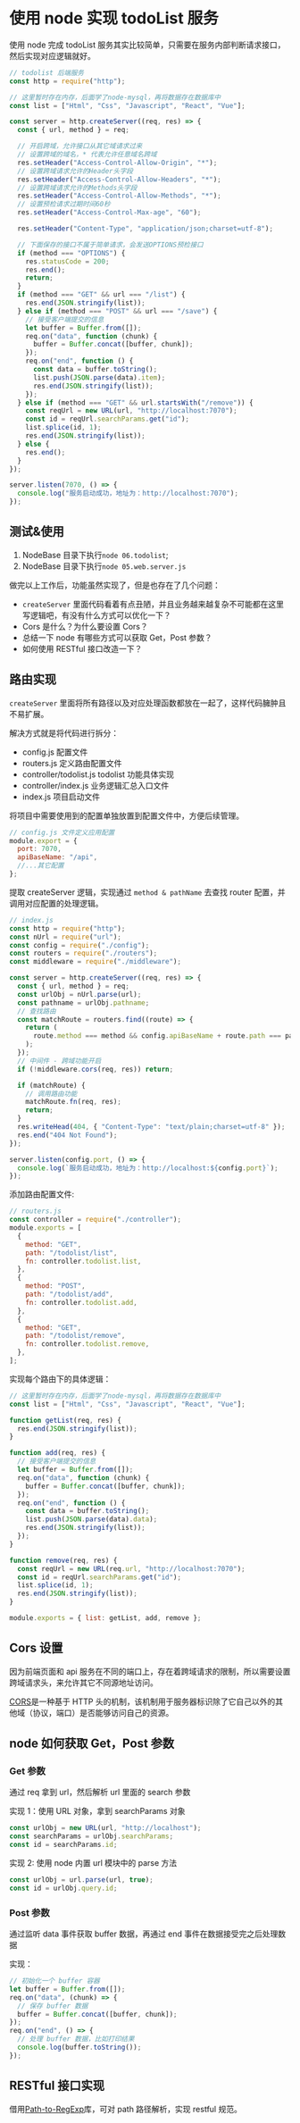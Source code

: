 # 使用 node 实现 todoList 服务

使用 node 完成 todoList 服务其实比较简单，只需要在服务内部判断请求接口，然后实现对应逻辑就好。

```javascript
// todolist 后端服务
const http = require("http");

// 这里暂时存在内存，后面学了node-mysql，再将数据存在数据库中
const list = ["Html", "Css", "Javascript", "React", "Vue"];

const server = http.createServer((req, res) => {
  const { url, method } = req;

  // 开启跨域，允许接口从其它域请求过来
  // 设置跨域的域名，* 代表允许任意域名跨域
  res.setHeader("Access-Control-Allow-Origin", "*");
  // 设置跨域请求允许的Header头字段
  res.setHeader("Access-Control-Allow-Headers", "*");
  // 设置跨域请求允许的Methods头字段
  res.setHeader("Access-Control-Allow-Methods", "*");
  // 设置预检请求过期时间60秒
  res.setHeader("Access-Control-Max-age", "60");

  res.setHeader("Content-Type", "application/json;charset=utf-8");

  // 下面保存的接口不属于简单请求，会发送OPTIONS预检接口
  if (method === "OPTIONS") {
    res.statusCode = 200;
    res.end();
    return;
  }
  if (method === "GET" && url === "/list") {
    res.end(JSON.stringify(list));
  } else if (method === "POST" && url === "/save") {
    // 接受客户端提交的信息
    let buffer = Buffer.from([]);
    req.on("data", function (chunk) {
      buffer = Buffer.concat([buffer, chunk]);
    });
    req.on("end", function () {
      const data = buffer.toString();
      list.push(JSON.parse(data).item);
      res.end(JSON.stringify(list));
    });
  } else if (method === "GET" && url.startsWith("/remove")) {
    const reqUrl = new URL(url, "http://localhost:7070");
    const id = reqUrl.searchParams.get("id");
    list.splice(id, 1);
    res.end(JSON.stringify(list));
  } else {
    res.end();
  }
});

server.listen(7070, () => {
  console.log("服务启动成功，地址为：http://localhost:7070");
});
```

## 测试&使用

1. NodeBase 目录下执行`node 06.todolist`;
2. NodeBase 目录下执行`node 05.web.server.js `

做完以上工作后，功能虽然实现了，但是也存在了几个问题：

- `createServer` 里面代码看着有点丑陋，并且业务越来越复杂不可能都在这里写逻辑吧，有没有什么方式可以优化一下？
- Cors 是什么？为什么要设置 Cors？
- 总结一下 node 有哪些方式可以获取 Get，Post 参数？
- 如何使用 RESTful 接口改造一下？

## 路由实现

`createServer` 里面将所有路径以及对应处理函数都放在一起了，这样代码臃肿且不易扩展。

解决方式就是将代码进行拆分：

- config.js 配置文件
- routers.js 定义路由配置文件
- controller/todolist.js todolist 功能具体实现
- controller/index.js 业务逻辑汇总入口文件
- index.js 项目启动文件

将项目中需要使用到的配置单独放置到配置文件中，方便后续管理。

```js
// config.js 文件定义应用配置
module.export = {
  port: 7070,
  apiBaseName: "/api",
  //...其它配置
};
```

提取 createServer 逻辑，实现通过 `method & pathName` 去查找 router 配置，并调用对应配置的处理逻辑。

```js
// index.js
const http = require("http");
const nUrl = require("url");
const config = require("./config");
const routers = require("./routers");
const middleware = require("./middleware");

const server = http.createServer((req, res) => {
  const { url, method } = req;
  const urlObj = nUrl.parse(url);
  const pathname = urlObj.pathname;
  // 查找路由
  const matchRoute = routers.find((route) => {
    return (
      route.method === method && config.apiBaseName + route.path === pathname
    );
  });
  // 中间件 - 跨域功能开启
  if (!middleware.cors(req, res)) return;

  if (matchRoute) {
    // 调用路由功能
    matchRoute.fn(req, res);
    return;
  }
  res.writeHead(404, { "Content-Type": "text/plain;charset=utf-8" });
  res.end("404 Not Found");
});

server.listen(config.port, () => {
  console.log(`服务启动成功，地址为：http://localhost:${config.port}`);
});
```

添加路由配置文件:

```js
// routers.js
const controller = require("./controller");
module.exports = [
  {
    method: "GET",
    path: "/todolist/list",
    fn: controller.todolist.list,
  },
  {
    method: "POST",
    path: "/todolist/add",
    fn: controller.todolist.add,
  },
  {
    method: "GET",
    path: "/todolist/remove",
    fn: controller.todolist.remove,
  },
];
```

实现每个路由下的具体逻辑：

```js
// 这里暂时存在内存，后面学了node-mysql，再将数据存在数据库中
const list = ["Html", "Css", "Javascript", "React", "Vue"];

function getList(req, res) {
  res.end(JSON.stringify(list));
}

function add(req, res) {
  // 接受客户端提交的信息
  let buffer = Buffer.from([]);
  req.on("data", function (chunk) {
    buffer = Buffer.concat([buffer, chunk]);
  });
  req.on("end", function () {
    const data = buffer.toString();
    list.push(JSON.parse(data).data);
    res.end(JSON.stringify(list));
  });
}

function remove(req, res) {
  const reqUrl = new URL(req.url, "http://localhost:7070");
  const id = reqUrl.searchParams.get("id");
  list.splice(id, 1);
  res.end(JSON.stringify(list));
}

module.exports = { list: getList, add, remove };
```

## Cors 设置

因为前端页面和 api 服务在不同的端口上，存在着跨域请求的限制，所以需要设置跨域请求头，来允许其它不同源地址访问。

[CORS](https://developer.mozilla.org/zh-CN/docs/Web/HTTP/CORS)是一种基于 HTTP 头的机制，该机制用于服务器标识除了它自己以外的其他域（协议，端口）是否能够访问自己的资源。

## node 如何获取 Get，Post 参数

### Get 参数

通过 req 拿到 url，然后解析 url 里面的 search 参数

实现 1：使用 URL 对象，拿到 searchParams 对象

```js
const urlObj = new URL(url, "http://localhost");
const searchParams = urlObj.searchParams;
const id = searchParams.id;
```

实现 2: 使用 node 内置 url 模块中的 parse 方法

```js
const urlObj = url.parse(url, true);
const id = urlObj.query.id;
```

### Post 参数

通过监听 data 事件获取 buffer 数据，再通过 end 事件在数据接受完之后处理数据

实现：

```js
// 初始化一个 buffer 容器
let buffer = Buffer.from([]);
req.on("data", (chunk) => {
  // 保存 buffer 数据
  buffer = Buffer.concat([buffer, chunk]);
});
req.on("end", () => {
  // 处理 buffer 数据，比如打印结果
  console.log(buffer.toString());
});
```

## RESTful 接口实现

借用[Path-to-RegExp](https://www.npmjs.com/package/path-to-regexp)库，可对 path 路径解析，实现 restful 规范。
